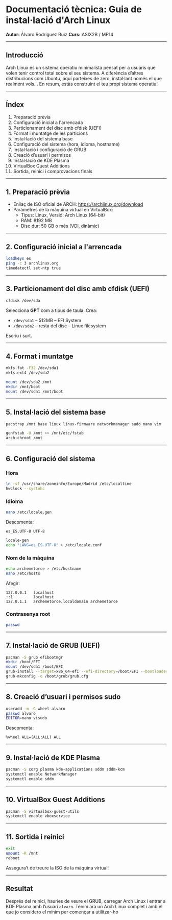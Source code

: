# Documentació tècnica: Guia de instal·lació d'Arch Linux

**Autor:** Álvaro Rodríguez Ruiz
**Curs:** ASIX2B / MP14

---

## Introducció

Arch Linux és un sistema operatiu minimalista pensat per a usuaris que volen tenir control total sobre el seu sistema. A diferència d’altres distribucions com Ubuntu, aquí parteixes de zero, instal·lant només el que realment vols... En resum, estàs construint el teu propi sistema operatiu!

---

## Índex

1. Preparació prèvia
2. Configuració inicial a l'arrencada
3. Particionament del disc amb cfdisk (UEFI)
4. Format i muntatge de les particions
5. Instal·lació del sistema base
6. Configuració del sistema (hora, idioma, hostname)
7. Instal·lació i configuració de GRUB
8. Creació d’usuari i permisos
9. Instal·lació de KDE Plasma
10. VirtualBox Guest Additions
11. Sortida, reinici i comprovacions finals

---

## 1. Preparació prèvia

- Enllaç de ISO oficial de ARCH: https://archlinux.org/download
- Paràmetres de la màquina virtual en VirtualBox:
  - Tipus: Linux, Versió: Arch Linux (64-bit)
  - RAM: 8192 MB
  - Disc dur: 50 GB o més (VDI, dinàmic)

---

## 2. Configuració inicial a l'arrencada

```bash
loadkeys es
ping -c 3 archlinux.org
timedatectl set-ntp true
```

---

## 3. Particionament del disc amb cfdisk (UEFI)

```bash
cfdisk /dev/sda
```

Selecciona **GPT** com a tipus de taula. Crea:
- `/dev/sda1` – 512MB – EFI System
- `/dev/sda2` – resta del disc – Linux filesystem

Escriu i surt.

---

## 4. Format i muntatge

```bash
mkfs.fat -F32 /dev/sda1
mkfs.ext4 /dev/sda2

mount /dev/sda2 /mnt
mkdir /mnt/boot
mount /dev/sda1 /mnt/boot
```

---

## 5. Instal·lació del sistema base

```bash
pacstrap /mnt base linux linux-firmware networkmanager sudo nano vim
```

```bash
genfstab -U /mnt >> /mnt/etc/fstab
arch-chroot /mnt
```

---

## 6. Configuració del sistema

### Hora
```bash
ln -sf /usr/share/zoneinfo/Europe/Madrid /etc/localtime
hwclock --systohc
```

### Idioma
```bash
nano /etc/locale.gen
```
Descomenta:
```
es_ES.UTF-8 UTF-8
```

```bash
locale-gen
echo "LANG=es_ES.UTF-8" > /etc/locale.conf
```

### Nom de la màquina
```bash
echo archemetorce > /etc/hostname
nano /etc/hosts
```
Afegir:
```
127.0.0.1   localhost
::1         localhost
127.0.1.1   archemetorce.localdomain archemetorce
```

### Contrasenya root
```bash
passwd
```

---

## 7. Instal·lació de GRUB (UEFI)

```bash
pacman -S grub efibootmgr
mkdir /boot/EFI
mount /dev/sda1 /boot/EFI
grub-install --target=x86_64-efi --efi-directory=/boot/EFI --bootloader-id=GRUB
grub-mkconfig -o /boot/grub/grub.cfg
```

---

## 8. Creació d’usuari i permisos sudo

```bash
useradd -m -G wheel alvaro
passwd alvaro
EDITOR=nano visudo
```
Descomenta:
```
%wheel ALL=(ALL:ALL) ALL
```

---

## 9. Instal·lació de KDE Plasma

```bash
pacman -S xorg plasma kde-applications sddm sddm-kcm
systemctl enable NetworkManager
systemctl enable sddm
```

---

## 10. VirtualBox Guest Additions

```bash
pacman -S virtualbox-guest-utils
systemctl enable vboxservice
```

---

## 11. Sortida i reinici

```bash
exit
umount -R /mnt
reboot
```

Assegura’t de treure la ISO de la màquina virtual!

---

## Resultat

Després del reinici, hauries de veure el GRUB, carregar Arch Linux i entrar a KDE Plasma amb l’usuari `alvaro`. Tenim ara un Arch Linux complet i amb el que jo considero el mínim per començar a utilitzar-ho
